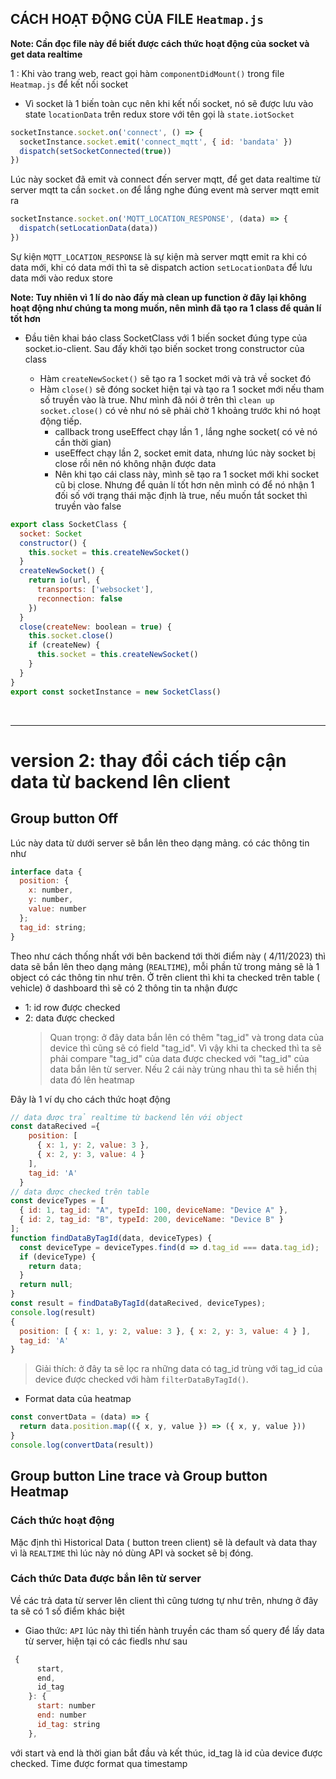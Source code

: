 <!-- ### `active socket` -->

## CÁCH HOẠT ĐỘNG CỦA FILE `Heatmap.js`

**Note: Cần đọc file này để biết được cách thức hoạt động của socket và get data realtime**

1 : Khi vào trang web, react gọi hàm `componentDidMount()` trong file `Heatmap.js` để kết nối socket

- Vì socket là 1 biến toàn cục nên khi kết nối socket, nó sẽ được lưu vào state `locationData` trên redux store với tên gọi là `state.iotSocket`

```jsx
socketInstance.socket.on('connect', () => {
  socketInstance.socket.emit('connect_mqtt', { id: 'bandata' })
  dispatch(setSocketConnected(true))
})
```

Lúc này socket đã emit và connect đến server mqtt, để get data realtime từ server mqtt ta cần `socket.on` để lắng nghe đúng event mà server mqtt emit ra

```jsx
socketInstance.socket.on('MQTT_LOCATION_RESPONSE', (data) => {
  dispatch(setLocationData(data))
})
```

Sự kiện `MQTT_LOCATION_RESPONSE` là sự kiện mà server mqtt emit ra khi có data mới, khi có data mới thì ta sẽ dispatch action `setLocationData` để lưu data mới vào redux store

**Note: Tuy nhiên vì 1 lí do nào đấy mà clean up function ở đây lại không hoạt động như chúng ta mong muốn, nên mình đã tạo ra 1 class để quản lí tốt hơn**

- Đầu tiên khai báo class SocketClass với 1 biến socket đúng type của socket.io-client. Sau đấy khởi tạo biến socket trong constructor của class

  - Hàm `createNewSocket()` sẽ tạo ra 1 socket mới và trả về socket đó
  - Hàm `close()` sẽ đóng socket hiện tại và tạo ra 1 socket mới nếu tham số truyền vào là true. Như mình đã nói ở trên thì `clean up socket.close()` có vẻ như nó sẽ phải chờ 1 khoảng trước khi nó hoạt động tiếp.
    - callback trong useEffect chạy lần 1 , lắng nghe socket( có vẻ nó cần thời gian)
    - useEffect chạy lần 2, socket emit data, nhưng lúc này socket bị close rồi nên nó không nhận được data
    - Nên khi tạo cái class này, mình sẽ tạo ra 1 socket mới khi socket cũ bị close. Nhưng để quản lí tốt hơn nên mình có để nó nhận 1 đối số với trạng thái mặc định là true, nếu muốn tắt socket thì truyền vào false

```js
export class SocketClass {
  socket: Socket
  constructor() {
    this.socket = this.createNewSocket()
  }
  createNewSocket() {
    return io(url, {
      transports: ['websocket'],
      reconnection: false
    })
  }
  close(createNew: boolean = true) {
    this.socket.close()
    if (createNew) {
      this.socket = this.createNewSocket()
    }
  }
}
export const socketInstance = new SocketClass()
```

<br/>

---

# version 2: thay đổi cách tiếp cận data từ backend lên client

## Group button Off

Lúc này data từ dưới server sẽ bắn lên theo dạng mảng. có các thông tin như

```jsx
interface data {
  position: {
    x: number,
    y: number,
    value: number
  };
  tag_id: string;
}
```

Theo như cách thống nhất với bên backend tới thời điểm này ( 4/11/2023) thì data sẽ bắn lên theo dạng mảng (`REALTIME`), mỗi phần tử trong mảng sẽ là 1 object có các thông tin như trên. Ở trên client thì khi ta checked trên table ( vehicle) ở dashboard thì sẽ có 2 thông tin ta nhận được

- 1: id row được checked
- 2: data được checked
  > Quan trọng: ở đây data bắn lên có thêm "tag_id" và trong data của device thì cũng sẽ có field "tag_id". Vì vậy khi ta checked thì ta sẽ phải compare "tag_id" của data được checked với "tag_id" của data bắn lên từ server. Nếu 2 cái này trùng nhau thì ta sẽ hiển thị data đó lên heatmap

Đây là 1 ví dụ cho cách thức hoạt động

```jsx
// data được trả realtime từ backend lên với object
const dataRecived ={
    position: [
      { x: 1, y: 2, value: 3 },
      { x: 2, y: 3, value: 4 }
    ],
    tag_id: 'A'
  }
// data được checked trên table
const deviceTypes = [
  { id: 1, tag_id: "A", typeId: 100, deviceName: "Device A" },
  { id: 2, tag_id: "B", typeId: 200, deviceName: "Device B" }
];
function findDataByTagId(data, deviceTypes) {
  const deviceType = deviceTypes.find(d => d.tag_id === data.tag_id);
  if (deviceType) {
    return data;
  }
  return null;
}
const result = findDataByTagId(dataRecived, deviceTypes);
console.log(result)
{
  position: [ { x: 1, y: 2, value: 3 }, { x: 2, y: 3, value: 4 } ],
  tag_id: 'A'
}
```

> Giải thích: ở đây ta sẽ lọc ra những data có tag_id trùng với tag_id của device được checked với hàm `filterDataByTagId()`.

- Format data của heatmap

```jsx
const convertData = (data) => {
  return data.position.map(({ x, y, value }) => ({ x, y, value }))
}
console.log(convertData(result))
```

## Group button Line trace và Group button Heatmap

### Cách thức hoạt động

Mặc định thì Historical Data ( button treen client) sẽ là default và data thay vì là `REALTIME` thì lúc này nó dùng API và socket sẽ bị đóng.

### Cách thức Data được bắn lên từ server

Về các trả data từ server lên client thì cũng tương tự như trên, nhưng ở đây ta sẽ có 1 số điểm khác biệt

- Giao thức: `API` lúc này thì tiến hành truyền các tham số query để lấy data từ server, hiện tại có các fiedls như sau

```jsx
 {
      start,
      end,
      id_tag
    }: {
      start: number
      end: number
      id_tag: string
    },
```

với start và end là thời gian bắt đầu và kết thúc, id_tag là id của device được checked. Time được format qua timestamp
